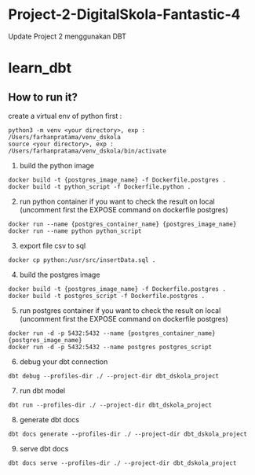 # Project-2-DigitalSkola-Fantastic-4

Update
Project 2 menggunakan DBT

# learn_dbt



## How to run it?

create a virtual env of python first :
```
python3 -m venv <your directory>, exp : /Users/farhanpratama/venv_dskola
source <your directory>, exp : /Users/farhanpratama/venv_dskola/bin/activate
```
1. build the python image
```
docker build -t {postgres_image_name} -f Dockerfile.postgres .
docker build -t python_script -f Dockerfile.python .
```
2. run python container
if you want to check the result on local (uncomment first the EXPOSE command on dockerfile postgres)
```
docker run --name {postgres_container_name} {postgres_image_name}
docker run --name python python_script
```
3. export file csv to sql
```
docker cp python:/usr/src/insertData.sql .
```
4. build the postgres image
```
docker build -t {postgres_image_name} -f Dockerfile.postgres .
docker build -t postgres_script -f Dockerfile.postgres .
```
5. run postgres container
if you want to check the result on local (uncomment first the EXPOSE command on dockerfile postgres)
```
docker run -d -p 5432:5432 --name {postgres_container_name} {postgres_image_name}
docker run -d -p 5432:5432 --name postgres postgres_script
```
6. debug your dbt connection
```
dbt debug --profiles-dir ./ --project-dir dbt_dskola_project
```
7. run dbt model
```
dbt run --profiles-dir ./ --project-dir dbt_dskola_project
```
8. generate dbt docs
```
dbt docs generate --profiles-dir ./ --project-dir dbt_dskola_project
```
9. serve dbt docs
```
dbt docs serve --profiles-dir ./ --project-dir dbt_dskola_project
```
   
